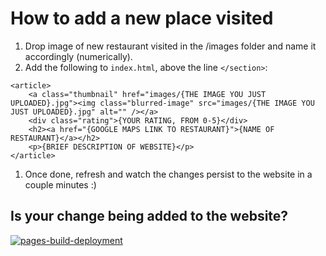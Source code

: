 # How to add a new place visited

1. Drop image of new restaurant visited in the /images folder and name it accordingly (numerically).
1. Add the following to `index.html`, above the line `</section>`:
```
<article>
	<a class="thumbnail" href="images/{THE IMAGE YOU JUST UPLOADED}.jpg"><img class="blurred-image" src="images/{THE IMAGE YOU JUST UPLOADED}.jpg" alt="" /></a>
	<div class="rating">{YOUR RATING, FROM 0-5}</div>
	<h2><a href="{GOOGLE MAPS LINK TO RESTAURANT}">{NAME OF RESTAURANT}</a></h2>
	<p>{BRIEF DESCRIPTION OF WEBSITE}</p>
</article>
```
1. Once done, refresh and watch the changes persist to the website in a couple minutes :)

## Is your change being added to the website?
[![pages-build-deployment](https://github.com/djtrainor/djtrainor.github.io/actions/workflows/pages/pages-build-deployment/badge.svg)](https://github.com/djtrainor/djtrainor.github.io/actions/workflows/pages/pages-build-deployment)
